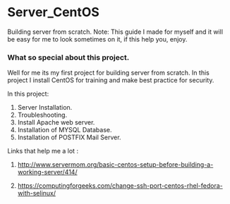 # Server_CentOS
Building server from scratch.
Note: This guide I made for myself and it will be easy for me to look sometimes on it, if this help you, enjoy.
### What so special about this project. ###

Well for me its my first project for building server from scratch.
In this project I install CentOS for training and make best practice for security.

In this project:

1. Server Installation.
2. Troubleshooting.
3. Install Apache web server.
4. Installation of MYSQL Database.
5. Installation of POSTFIX Mail Server.


Links that help me a lot :
1. http://www.servermom.org/basic-centos-setup-before-building-a-working-server/414/

2. https://computingforgeeks.com/change-ssh-port-centos-rhel-fedora-with-selinux/
